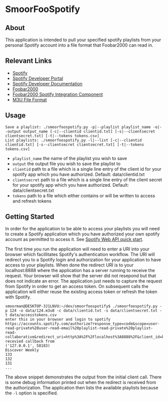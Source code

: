# SmoorFooSpotify
## About
This application is intended to pull your specified spotify playlists from your personal Spotify account into a file format that Foobar2000 can read in.
## Relevant Links
- [Spotify](https://open.spotify.com/)
- [Spotify Developer Portal](https://developer.spotify.com/dashboard/applications)
- [Spotify Developer Documentation](https://developer.spotify.com/documentation/)
- [Foobar2000](https://www.foobar2000.org/)
- [Foobar2000 Spotify Integration Component](https://www.foobar2000.org/components/view/foo_spotify)
- [M3U File Format](https://en.wikipedia.org/wiki/M3U)
## Usage
```
Save a playlist: ./smoorfoospotify.py -p|--playlist playlist_name -o|--output output_name [-c|--clientid clientid.txt] [-s|--clientsecret clientsecret.txt] [-t|--tokens tokens.csv]
List playlists: ./smoorfoospotify.py -l|--list [-c|--clientid clientid.txt] [-s--clientsecret clientsecret.txt] [-t|--tokens tokens.csv]
```
- `playlist_name` the name of the playlist you wish to save
- `output` the output file you wish to save the playlist to
- `clientid` path to a file which is a single line entry of the client id for your spotify app which you have authorized. Default: data/clientid.txt
- `clientsecret` path to a file which is a single line entry of the client secret for your spotify app which you have authorized. Default: data/clientsecret.txt
- `tokens` path to a file which either contains or will be written to access and refresh tokens
## Getting Started
In order for the application to be able to access your playlists you will need to create a Spotify application which you have authorized your own spotify account as permitted to access it. See [Spotify Web API quick start](https://developer.spotify.com/documentation/web-api/quick-start/).

The first time you run the application will need to enter a URI into your browser which facillitates Spotify's authentication workflow. The URI will redirect you to a Spotify login and authorization for your application to have access to your playlists. When done the redirect URI is to your localhost:8888 where the application has a server running to receive the request. Your browser will show that the server did not resepond but that does not indicate an error. The application just needs to capture the request from Spotify in order to get an access token. On subsequent calls the application will either reuse the existing access token or refresh the token with Spotify.

```
smoorman@DESKTOP-3J1LNVU:~/dev/smoorfoospotify$ ./smoorfoospotify.py -p 124 -o data/124.m3u8 -c data/clientid.txt -s data/clientsecret.txt -t data/accesstokens.csv
enter this in your browser and login to spotify
https://accounts.spotify.com/authorize?response_type=code&scope=user-read-private%20user-read-email%20playlist-read-private%20playlist-read-collaborative&redirect_uri=http%3A%2F%2Flocalhost%3A8888%2F&client_id=b43dfe37ba294ff1a7458a076722d9fd
recevied callback from
('127.0.0.1', 58183)
Discover Weekly
133
132
131
...
```

The above snippet demonstrates the output from the initial client call. There is some debug information printed out when the redirect is received from the authorization. The application then lists the available playlists because the `-l` option is specified.
